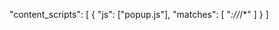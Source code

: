   "content_scripts": [
    {
      "js": ["popup.js"],
      "matches": [
        "*://*/*"
      ]
    }
  ]